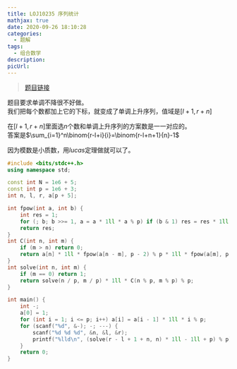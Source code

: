 ```yaml
---
title: LOJ10235 序列统计
mathjax: true
date: 2020-09-26 18:10:28
categories: 
  - 题解
tags: 
  - 组合数学
description: 
picUrl: 
---
```



>[题目链接](https://loj.ac/problem/10235)  

题目要求单调不降很不好做。  
我们把每个数都加上它的下标，就变成了单调上升序列，值域是$[l+1,r+n]$  

在$[l+1,r+n]$里面选$n$个数和单调上升序列的方案数是一一对应的。  
答案是$\sum_{i=1}^n\binom{r-l+i}{i}=\binom{r-l+n+1}{n}-1$  

因为模数是小质数，用$lucas$定理做就可以了。  

```cpp
#include <bits/stdc++.h>
using namespace std;

const int N = 1e6 + 5;
const int p = 1e6 + 3;
int n, l, r, a[p + 5];

int fpow(int a, int b) {
	int res = 1;
	for (; b; b >>= 1, a = a * 1ll * a % p) if (b & 1) res = res * 1ll * a % p;
	return res;
}
int C(int n, int m) {
	if (m > n) return 0;
	return a[n] * 1ll * fpow(a[n - m], p - 2) % p * 1ll * fpow(a[m], p - 2) % p;
}
int solve(int n, int m) {
	if (m == 0) return 1;
    return solve(n / p, m / p) * 1ll * C(n % p, m % p) % p;
}

int main() {
    int -;
	a[0] = 1;
	for (int i = 1; i <= p; i++) a[i] = a[i - 1] * 1ll * i % p;
	for (scanf("%d", &-); -; ---) {
        scanf("%d %d %d", &n, &l, &r);
		printf("%lld\n", (solve(r - l + 1 + n, n) * 1ll - 1ll + p) % p);
	}
	return 0;
}
```
```